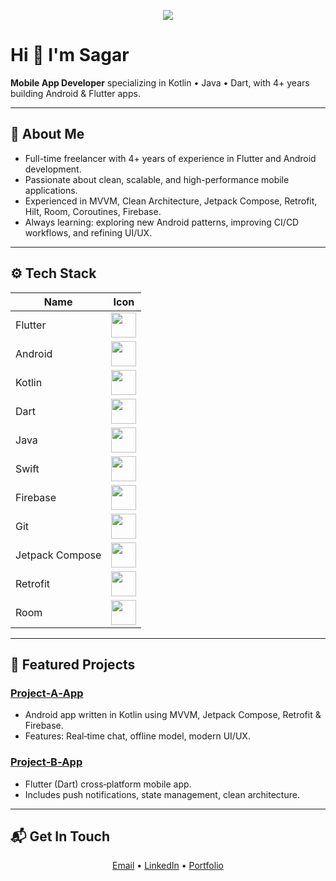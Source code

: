 <!-- Banner: optional animated header -->
<p align="center">
  <img src="https://capsule-render.vercel.app/api?text=Hi+there!+I%E2%80%99m+Sagar&animation=fadeIn&type=waving&color=gradient&height=120"/>
</p>

# Hi 👋 I'm **Sagar**
**Mobile App Developer** specializing in Kotlin • Java • Dart, with 4+ years building Android & Flutter apps.

---

## 💼 About Me
- Full-time freelancer with 4+ years of experience in Flutter and Android development.
-  Passionate about clean, scalable, and high-performance mobile applications.
- Experienced in MVVM, Clean Architecture, Jetpack Compose, Retrofit, Hilt, Room, Coroutines, Firebase.
- Always learning: exploring new Android patterns, improving CI/CD workflows, and refining UI/UX.

---

## ⚙️ Tech Stack  

| Name              | Icon |
|-----------        |------|
| Flutter           | <img src="https://skillicons.dev/icons?i=flutter&theme=light" width="40" /> |
| Android           | <img src="https://skillicons.dev/icons?i=androidstudio&theme=light" width="40" /> |
| Kotlin            | <img src="https://skillicons.dev/icons?i=kotlin&theme=light" width="40" /> |
| Dart              | <img src="https://skillicons.dev/icons?i=dart&theme=light" width="40" /> |
| Java              | <img src="https://skillicons.dev/icons?i=java&theme=light" width="40" /> |
| Swift             | <img src="https://skillicons.dev/icons?i=swift&theme=light" width="40" /> |
| Firebase          | <img src="https://skillicons.dev/icons?i=firebase&theme=light" width="40" /> |
| Git               | <img src="https://skillicons.dev/icons?i=git&theme=light" width="40" /> |
| Jetpack Compose   | <img src="https://skillicons.dev/icons?i=jetpackcompose&theme=light" width="40" /> |
| Retrofit          | <img src="https://skillicons.dev/icons?i=retrofit&theme=light" width="40" /> |
| Room              | <img src="https://skillicons.dev/icons?i=room&theme=light" width="40" /> |


---

## 🚀 Featured Projects
### [Project‑A‑App](https://github.com/yourusername/project-a)
- Android app written in Kotlin using MVVM, Jetpack Compose, Retrofit & Firebase.
- Features: Real‑time chat, offline model, modern UI/UX.

### [Project‑B‑App](https://github.com/yourusername/project-b)
- Flutter (Dart) cross‑platform mobile app.
- Includes push notifications, state management, clean architecture.



---



## 📬 Get In Touch
<p align="center">
  <a href="sagarjm1111@gmail.com">Email</a> •
  <a href="https://linkedin.com/in/yourprofile">LinkedIn</a> •
  <a href="https://yourportfolio.dev">Portfolio</a>
</p>
